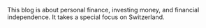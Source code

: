 This blog is about personal finance, investing money, and financial independence. It takes a special focus on Switzerland.
